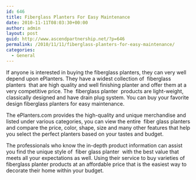 ```yaml
---
id: 646
title: Fiberglass Planters For Easy Maintenance
date: 2010-11-11T08:03:30+00:00
author: admin
layout: post
guid: http://www.ascendpartnership.net/?p=646
permalink: /2010/11/11/fiberglass-planters-for-easy-maintenance/
categories:
  - General
---
```

If anyone is interested in buying the fiberglass planters, they can very well depend upon ePlanters. They have a widest collection of &nbsp;fiberglass planters&nbsp; that are high quality and well finishing planter and offer them at a very competitive price. The &nbsp;fiberglass planter&nbsp; products are light-weight, classically designed and have drain plug system. You can buy your favorite design fiberglass planters for easy maintenance.

The ePlanters.com provides the high-quality and unique merchandise and listed under various categories, you can view the entire &nbsp;fiber glass planters&nbsp; and compare the price, color, shape, size and many other features that help you select the perfect planters based on your tastes and budget.

The professionals who know the in-depth product information can assist you find the unique style of &nbsp;fiber glass planter&nbsp; with the best value that meets all your expectations as well. Using their service to buy varieties of fiberglass planter products at an affordable price that is the easiest way to decorate their home within your budget.